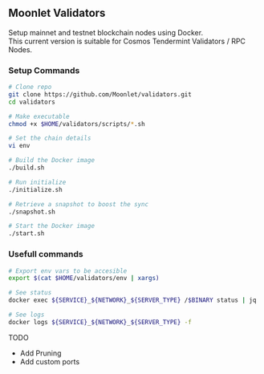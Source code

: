 ## Moonlet Validators

Setup mainnet and testnet blockchain nodes using Docker. \
This current version is suitable for Cosmos Tendermint Validators / RPC Nodes.

### Setup Commands

```sh
# Clone repo
git clone https://github.com/Moonlet/validators.git
cd validators

# Make executable
chmod +x $HOME/validators/scripts/*.sh

# Set the chain details
vi env

# Build the Docker image
./build.sh

# Run initialize
./initialize.sh

# Retrieve a snapshot to boost the sync
./snapshot.sh

# Start the Docker image
./start.sh
```

### Usefull commands

```sh
# Export env vars to be accesible
export $(cat $HOME/validators/env | xargs)

# See status
docker exec ${SERVICE}_${NETWORK}_${SERVER_TYPE} /$BINARY status | jq

# See logs
docker logs ${SERVICE}_${NETWORK}_${SERVER_TYPE} -f
```

TODO

- Add Pruning
- Add custom ports
